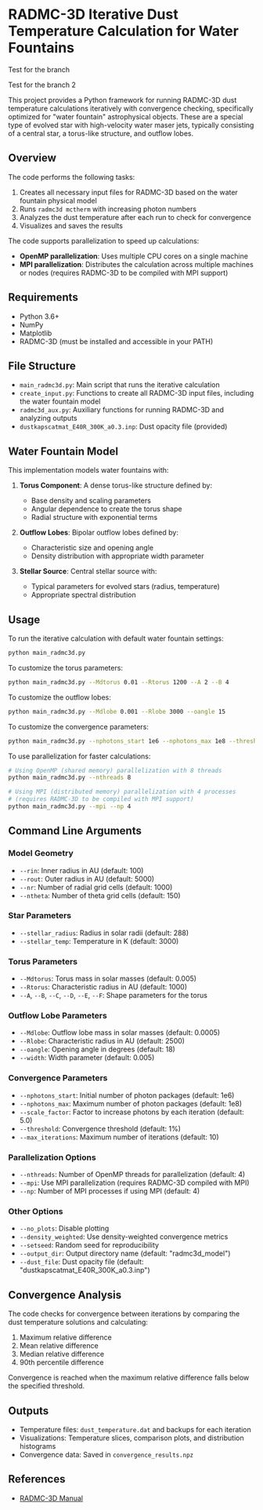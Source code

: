 # RADMC-3D Iterative Dust Temperature Calculation for Water Fountains

Test for the branch

Test for the branch 2 

This project provides a Python framework for running RADMC-3D dust temperature calculations iteratively with convergence checking, specifically optimized for "water fountain" astrophysical objects. These are a special type of evolved star with high-velocity water maser jets, typically consisting of a central star, a torus-like structure, and outflow lobes.

## Overview

The code performs the following tasks:
1. Creates all necessary input files for RADMC-3D based on the water fountain physical model
2. Runs `radmc3d mctherm` with increasing photon numbers
3. Analyzes the dust temperature after each run to check for convergence
4. Visualizes and saves the results

The code supports parallelization to speed up calculations:
- **OpenMP parallelization**: Uses multiple CPU cores on a single machine
- **MPI parallelization**: Distributes the calculation across multiple machines or nodes (requires RADMC-3D to be compiled with MPI support)

## Requirements

- Python 3.6+
- NumPy
- Matplotlib
- RADMC-3D (must be installed and accessible in your PATH)

## File Structure

- `main_radmc3d.py`: Main script that runs the iterative calculation
- `create_input.py`: Functions to create all RADMC-3D input files, including the water fountain model
- `radmc3d_aux.py`: Auxiliary functions for running RADMC-3D and analyzing outputs
- `dustkapscatmat_E40R_300K_a0.3.inp`: Dust opacity file (provided)

## Water Fountain Model

This implementation models water fountains with:

1. **Torus Component**: A dense torus-like structure defined by:
   - Base density and scaling parameters
   - Angular dependence to create the torus shape
   - Radial structure with exponential terms
   
2. **Outflow Lobes**: Bipolar outflow lobes defined by:
   - Characteristic size and opening angle
   - Density distribution with appropriate width parameter

3. **Stellar Source**: Central stellar source with:
   - Typical parameters for evolved stars (radius, temperature)
   - Appropriate spectral distribution

## Usage

To run the iterative calculation with default water fountain settings:

```bash
python main_radmc3d.py
```

To customize the torus parameters:

```bash
python main_radmc3d.py --Mdtorus 0.01 --Rtorus 1200 --A 2 --B 4
```

To customize the outflow lobes:

```bash
python main_radmc3d.py --Mdlobe 0.001 --Rlobe 3000 --oangle 15
```

To customize the convergence parameters:

```bash
python main_radmc3d.py --nphotons_start 1e6 --nphotons_max 1e8 --threshold 0.005 --max_iterations 8
```

To use parallelization for faster calculations:

```bash
# Using OpenMP (shared memory) parallelization with 8 threads
python main_radmc3d.py --nthreads 8

# Using MPI (distributed memory) parallelization with 4 processes
# (requires RADMC-3D to be compiled with MPI support)
python main_radmc3d.py --mpi --np 4
```

## Command Line Arguments

### Model Geometry
- `--rin`: Inner radius in AU (default: 100)
- `--rout`: Outer radius in AU (default: 5000)
- `--nr`: Number of radial grid cells (default: 1000)
- `--ntheta`: Number of theta grid cells (default: 150)

### Star Parameters
- `--stellar_radius`: Radius in solar radii (default: 288)
- `--stellar_temp`: Temperature in K (default: 3000)

### Torus Parameters
- `--Mdtorus`: Torus mass in solar masses (default: 0.005)
- `--Rtorus`: Characteristic radius in AU (default: 1000)
- `--A`, `--B`, `--C`, `--D`, `--E`, `--F`: Shape parameters for the torus

### Outflow Lobe Parameters
- `--Mdlobe`: Outflow lobe mass in solar masses (default: 0.0005)
- `--Rlobe`: Characteristic radius in AU (default: 2500)
- `--oangle`: Opening angle in degrees (default: 18)
- `--width`: Width parameter (default: 0.005)

### Convergence Parameters
- `--nphotons_start`: Initial number of photon packages (default: 1e6)
- `--nphotons_max`: Maximum number of photon packages (default: 1e8)
- `--scale_factor`: Factor to increase photons by each iteration (default: 5.0)
- `--threshold`: Convergence threshold (default: 1%)
- `--max_iterations`: Maximum number of iterations (default: 10)

### Parallelization Options
- `--nthreads`: Number of OpenMP threads for parallelization (default: 4)
- `--mpi`: Use MPI parallelization (requires RADMC-3D compiled with MPI)
- `--np`: Number of MPI processes if using MPI (default: 4)

### Other Options
- `--no_plots`: Disable plotting
- `--density_weighted`: Use density-weighted convergence metrics
- `--setseed`: Random seed for reproducibility
- `--output_dir`: Output directory name (default: "radmc3d_model")
- `--dust_file`: Dust opacity file (default: "dustkapscatmat_E40R_300K_a0.3.inp")

## Convergence Analysis

The code checks for convergence between iterations by comparing the dust temperature solutions and calculating:

1. Maximum relative difference
2. Mean relative difference
3. Median relative difference
4. 90th percentile difference

Convergence is reached when the maximum relative difference falls below the specified threshold.

## Outputs

- Temperature files: `dust_temperature.dat` and backups for each iteration
- Visualizations: Temperature slices, comparison plots, and distribution histograms
- Convergence data: Saved in `convergence_results.npz`


## References

- [RADMC-3D Manual](https://www.ita.uni-heidelberg.de/~dullemond/software/radmc-3d/manual_radmc3d/index.html) 